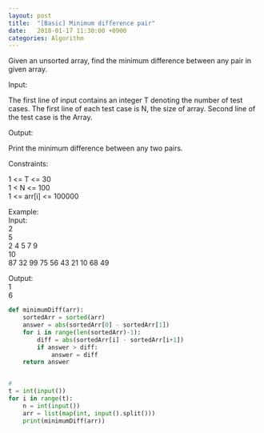 ```yaml
---
layout: post
title:  "[Basic] Minimum difference pair"
date:   2018-01-17 11:30:00 +0900
categories: Algorithm
---
```


Given an unsorted array, find the minimum difference between any pair in given array.

Input:

The first line of input contains an integer T denoting the number of test cases.
The first line of each test case is N, the size of array. Second line of the test case is the Array.

Output:

Print the minimum difference between any two pairs.

Constraints:

1 <= T <= 30<br>
1 < N <= 100<br>
1 <= arr[i] <= 100000

Example:<br>
Input:<br>
2<br>
5<br>
2 4 5 7 9<br>
10<br>
87 32 99 75 56 43 21 10 68 49

Output:<br>
1<br>
6

```python
def minimumDiff(arr):
    sortedArr = sorted(arr)
    answer = abs(sortedArr[0] - sortedArr[1])
    for i in range(len(sortedArr)-1):
        diff = abs(sortedArr[i] - sortedArr[i+1])
        if answer > diff:
            answer = diff
    return answer


#
t = int(input())
for i in range(t):
    n = int(input())
    arr = list(map(int, input().split()))
    print(minimumDiff(arr))
```

